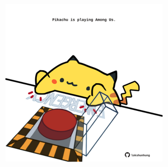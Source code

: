 <!-- built at 27/04/2022, 03:30:50 UTC -->
<p align="center">
  <img width="500" height="500" src="./ReadmeImage.svg">
</p>
